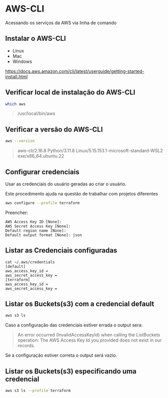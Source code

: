 # AWS-CLI

Acessando os serviços da AWS via linha de comando

## Instalar o AWS-CLI

- Linux
- Mac
- Windows

https://docs.aws.amazon.com/cli/latest/userguide/getting-started-install.html


## Verificar local de instalação do AWS-CLI

```bash
which aws
```
> /usr/local/bin/aws

## Verificar a versão do AWS-CLI

```bash
aws --version    
```

> aws-cli/2.16.8 Python/3.11.8 Linux/5.15.153.1-microsoft-standard-WSL2 exe/x86_64.ubuntu.22

## Configurar credenciais

Usar as credenciais do usuário geradas ao criar o usuário.

Este procedimento ajuda na questão de trabalhar com projetos diferentes

```bash
aws configure --profile terraform
```

Preencher:

    AWS Access Key ID [None]:
    AWS Secret Access Key [None]:  
    Default region name [None]: 
    Default output format [None]: json

## Listar as Credenciais configuradas

    cat ~/.aws/credentials
    [default]
    aws_access_key_id = 
    aws_secret_access_key = 
    [terraform]
    aws_access_key_id = 
    aws_secret_access_key =

## Listar os Buckets(s3) com a credencial default

```bash
aws s3 ls    
```

Caso a configuração das credenciais estiver errada o output sera:                    

> An error occurred (InvalidAccessKeyId) when calling the ListBuckets operation: The AWS Access Key Id you provided does not exist in our records.

Se a configuração estiver correta o output será vazio.

## Listar os Buckets(s3) especificando uma credencial 

```bash
aws s3 ls --profile terraform
```